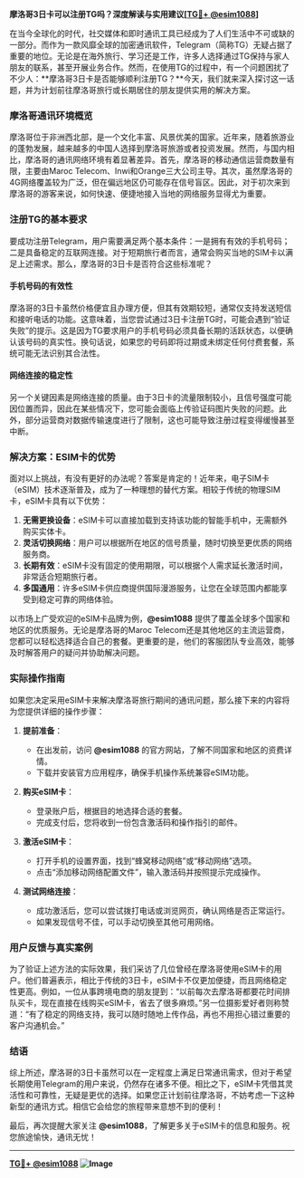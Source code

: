 **摩洛哥3日卡可以注册TG吗？深度解读与实用建议[[TG💪+ @esim1088](https://t.me/s/esim1088)]**

在当今全球化的时代，社交媒体和即时通讯工具已经成为了人们生活中不可或缺的一部分。而作为一款风靡全球的加密通讯软件，Telegram（简称TG）无疑占据了重要的地位。无论是在海外旅行、学习还是工作，许多人选择通过TG保持与家人朋友的联系，甚至开展业务合作。然而，在使用TG的过程中，有一个问题困扰了不少人：**摩洛哥3日卡是否能够顺利注册TG？**今天，我们就来深入探讨这一话题，并为计划前往摩洛哥旅行或长期居住的朋友提供实用的解决方案。

### 摩洛哥通讯环境概览

摩洛哥位于非洲西北部，是一个文化丰富、风景优美的国家。近年来，随着旅游业的蓬勃发展，越来越多的中国人选择到摩洛哥旅游或者投资发展。然而，与国内相比，摩洛哥的通讯网络环境有着显著差异。首先，摩洛哥的移动通信运营商数量有限，主要由Maroc Telecom、Inwi和Orange三大公司主导。其次，虽然摩洛哥的4G网络覆盖较为广泛，但在偏远地区仍可能存在信号盲区。因此，对于初次来到摩洛哥的游客来说，如何快速、便捷地接入当地的网络服务显得尤为重要。

### 注册TG的基本要求

要成功注册Telegram，用户需要满足两个基本条件：一是拥有有效的手机号码；二是具备稳定的互联网连接。对于短期旅行者而言，通常会购买当地的SIM卡以满足上述需求。那么，摩洛哥的3日卡是否符合这些标准呢？

#### 手机号码的有效性

摩洛哥的3日卡虽然价格便宜且办理方便，但其有效期较短，通常仅支持发送短信和接听电话的功能。这意味着，当您尝试通过3日卡注册TG时，可能会遇到“验证失败”的提示。这是因为TG要求用户的手机号码必须具备长期的活跃状态，以便确认该号码的真实性。换句话说，如果您的号码即将过期或未绑定任何付费套餐，系统可能无法识别其合法性。

#### 网络连接的稳定性

另一个关键因素是网络连接的质量。由于3日卡的流量限制较小，且信号强度可能因位置而异，因此在某些情况下，您可能会面临上传验证码图片失败的问题。此外，部分运营商对数据传输速度进行了限制，这也可能导致注册过程变得缓慢甚至中断。

### 解决方案：ESIM卡的优势

面对以上挑战，有没有更好的办法呢？答案是肯定的！近年来，电子SIM卡（eSIM）技术逐渐普及，成为了一种理想的替代方案。相较于传统的物理SIM卡，eSIM卡具有以下优势：

1. **无需更换设备**：eSIM卡可以直接加载到支持该功能的智能手机中，无需额外购买实体卡。
2. **灵活切换网络**：用户可以根据所在地区的信号质量，随时切换至更优质的网络服务商。
3. **长期有效**：eSIM卡没有固定的使用期限，可以根据个人需求延长激活时间，非常适合短期旅行者。
4. **多国通用**：许多eSIM卡供应商提供国际漫游服务，让您在全球范围内都能享受到稳定可靠的网络体验。

以市场上广受欢迎的eSIM卡品牌为例，**@esim1088** 提供了覆盖全球多个国家和地区的优质服务。无论是摩洛哥的Maroc Telecom还是其他地区的主流运营商，您都可以轻松选择适合自己的套餐。更重要的是，他们的客服团队专业高效，能够及时解答用户的疑问并协助解决问题。

### 实际操作指南

如果您决定采用eSIM卡来解决摩洛哥旅行期间的通讯问题，那么接下来的内容将为您提供详细的操作步骤：

1. **提前准备**：
   - 在出发前，访问 **@esim1088** 的官方网站，了解不同国家和地区的资费详情。
   - 下载并安装官方应用程序，确保手机操作系统兼容eSIM功能。

2. **购买eSIM卡**：
   - 登录账户后，根据目的地选择合适的套餐。
   - 完成支付后，您将收到一份包含激活码和操作指引的邮件。

3. **激活eSIM卡**：
   - 打开手机的设置界面，找到“蜂窝移动网络”或“移动网络”选项。
   - 点击“添加移动网络配置文件”，输入激活码并按照提示完成操作。

4. **测试网络连接**：
   - 成功激活后，您可以尝试拨打电话或浏览网页，确认网络是否正常运行。
   - 如果发现信号不佳，可以手动切换至其他可用网络。

### 用户反馈与真实案例

为了验证上述方法的实际效果，我们采访了几位曾经在摩洛哥使用eSIM卡的用户。他们普遍表示，相比于传统的3日卡，eSIM卡不仅更加便捷，而且网络稳定性更高。例如，一位从事跨境电商的朋友提到：“以前每次去摩洛哥都要花时间排队买卡，现在直接在线购买eSIM卡，省去了很多麻烦。”另一位摄影爱好者则称赞道：“有了稳定的网络支持，我可以随时随地上传作品，再也不用担心错过重要的客户沟通机会。”

### 结语

综上所述，摩洛哥的3日卡虽然可以在一定程度上满足日常通讯需求，但对于希望长期使用Telegram的用户来说，仍然存在诸多不便。相比之下，eSIM卡凭借其灵活性和可靠性，无疑是更优的选择。如果您正计划前往摩洛哥，不妨考虑一下这种新型的通讯方式。相信它会给您的旅程带来意想不到的便利！

最后，再次提醒大家关注 **@esim1088**，了解更多关于eSIM卡的信息和服务。祝您旅途愉快，通讯无忧！

---

**[TG💪+ @esim1088](https://t.me/s/esim1088) ![Image](https://i.postimg.cc/4NQfJmqS/Snipaste-2025-05-13-00-14-12.png)**